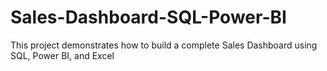 # Sales-Dashboard-SQL-Power-BI
This project demonstrates how to build a complete Sales Dashboard using SQL, Power BI, and  Excel

